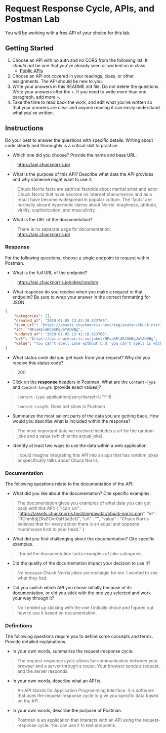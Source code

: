 # Request Response Cycle, APIs, and Postman Lab

You will be working with a free API of your choice for this lab.

## Getting Started

1. Choose an API with no auth and no CORS from the following list. It _should not_ be one that you've already seen or worked on in class.
   - [Public APIs](https://github.com/public-apis/public-apis)
1. Choose an API not covered in your readings, class, or other assignments. The API should be new to you.
1. Write your answers in this README.md file. Do not delete the questions. Write your answers after the `>`. If you need to write more than one paragraph, add more `>`.
1. Take the time to read back the work, and edit what you've written so that your answers are clear and anyone reading it can easily understand what you've written.

## Instructions

Do your best to answer the questions with specific details. Writing about code clearly and thoroughly is a critical skill to practice.

- Which one did you choose? Provide the name and base URL.

> https://api.chucknorris.io/

- What is the purpose of this API? Describe what data the API provides and why someone might want to use it.

> Chuck Norris facts are satirical factoids about martial artist and actor Chuck Norris that have become an Internet phenomenon and as a result have become widespread in popular culture. The 'facts' are normally absurd hyperbolic claims about Norris' toughness, attitude, virility, sophistication, and masculinity.

- What is the URL of the documentation?

> There is no separate page for documentation:
> https://api.chucknorris.io/

### Response

For the following questions, choose a single endpoint to request within Postman.

- What is the full URL of the endpoint?

> https://api.chucknorris.io/jokes/random

- What response do you receive when you make a request to that endpoint? Be sure to wrap your answer in the correct formatting for JSON.

```json
{
    "categories": [],
    "created_at": "2020-01-05 13:42:18.823766",
    "icon_url": "https://assets.chucknorris.host/img/avatar/chuck-norris.png",
    "id": "NFxaKElARJOKRgUoYAHVBg",
    "updated_at": "2020-01-05 13:42:18.823766",
    "url": "https://api.chucknorris.io/jokes/NFxaKElARJOKRgUoYAHVBg",
    "value": "You can't spell Love without L O, you can't spell is without I S, you can't spell SILO without LOIS. Chuck Norris"
}

```

- What status code did you get back from your request? Why did you receive this status code?

> 200

- Click on the **response** headers in Postman. What are the `Content-Type` and `Content-Length` (provide exact values)?

> `Content-Type`: application/json;charset=UTF-8

> `Content-Length`: Does not show in Postman

- Summarize the most salient parts of the data you are getting back. How would you describe what is included within the response?

> The most important data we received includes a url for the random joke and a value (which is the actual joke).

- Identify at least two ways to use the data within a web application.

> I could imagine integrating this API into an app that has random jokes or specifically talks about Chuck Norris.

### Documentation

The following questions relate to the documentation of the API.

- What did you like about the documentation? Cite specific examples.

> The documentation gives you examples of what data you can get back with this API:
{
"icon_url" : "https://assets.chucknorris.host/img/avatar/chuck-norris.png",
"id" : "RChm8djZRx6Ovr0sH3aBeQ",
"url" : "",
"value" : "Chuck Norris believes that for every action there is an equal and opposite roundhouse kick to your head."
}

- What did you find challenging about the documentation? Cite specific examples.

> I found the documentation lacks examples of joke categories.

- Did the quality of the documentation impact your decision to use it?

> No because Chuck Norris jokes are nostalgic for me. I wanted to see what they had.

- Did you switch which API you chose initially because of its documentation, or did you stick with the one you selected and work your way through it?

> No I ended up sticking with the one I initially chose and figured out how to use it based on documentation.

### Definitions

The following questions require you to define some concepts and terms. Provide detailed explanations.

- In your own words, summarize the request-response cycle.

> The request-response cycle allows for communication between your browser and a server through a router. Your browser sends a request, and the server responds.

- In your own words, describe what an API is.

> An API stands for Application Programming Interface. It is software that uses the request-response cycle to give you specific data based on the API.

- In your own words, describe the purpose of Postman.

> Postman is an application that interacts with an API using the request-response cycle. You can use it to test endpoints.
